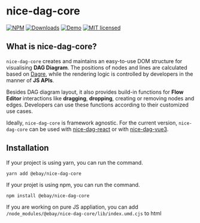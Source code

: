 # nice-dag-core
[![NPM](https://img.shields.io/npm/v/@ebay/nice-dag-core.svg)](https://www.npmjs.com/package/@ebay/nice-dag-core)
[![Downloads](https://img.shields.io/npm/dm/@ebay/nice-dag-core.svg)](https://www.npmjs.com/package/@ebay/nice-dag-core)
[![Demo](https://img.shields.io/badge/demo-link-orange.svg)](https://opensource.ebay.com/nice-dag/examples/index.html)
[![MIT licensed](https://img.shields.io/badge/license-MIT-blue.svg)](https://github.com/eBay/nice-dag/blob/main/LICENSE.md)

## What is nice-dag-core?

`nice-dag-core` creates and maintains an easy-to-use DOM structure for visualising **DAG Diagram**. The positions of nodes and lines are calculated based on [Dagre](https://github.com/dagrejs/dagre), while the rendering logic is controlled by developers in the manner of **JS APIs**.

Besides DAG diagram layout, it also provides build-in functions for **Flow Editor** interactions like **dragging**, **dropping**, creating or removing nodes and edges. Developers can use these functions according to their customized use cases. 

Ideally, `nice-dag-core` is framework agnostic. For the current version, `nice-dag-core` can be used with [nice-dag-react](https://www.npmjs.com/package/@ebay/nice-dag-react) or with [nice-dag-vue3](https://www.npmjs.com/package/@ebay/nice-dag-vue3). 

## Installation

If your project is using yarn, you can run the command.

```
yarn add @ebay/nice-dag-core
```

If your projet is using npm, you can run the command.

```
npm install @ebay/nice-dag-core
```

If you are working on pure JS appliation, you can add `/node_modules/@ebay/nice-dag-core/lib/index.umd.cjs` to html <script> directly.

For more details, please you can visit [Doc Portal](https://opensource.ebay.com/nice-dag/docs/intro).
